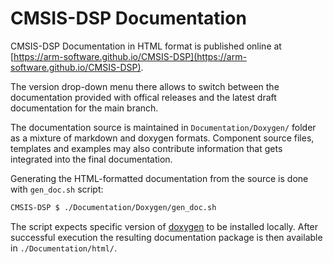 # CMSIS-DSP Documentation

CMSIS-DSP Documentation in HTML format is published online at [https://arm-software.github.io/CMSIS-DSP](https://arm-software.github.io/CMSIS-DSP).

The version drop-down menu there allows to switch between the documentation provided with offical releases and the latest draft documentation for the main branch.

The documentation source is maintained in `Documentation/Doxygen/` folder as a mixture of markdown and doxygen formats. Component source files, templates and examples may also contribute information that gets integrated into the final documentation.

Generating the HTML-formatted documentation from the source is done with `gen_doc.sh` script:

```sh
CMSIS-DSP $ ./Documentation/Doxygen/gen_doc.sh
```

The script expects specific version of [doxygen](https://www.doxygen.nl/) to be installed locally. After successful execution the resulting documentation package is then available in `./Documentation/html/`.
